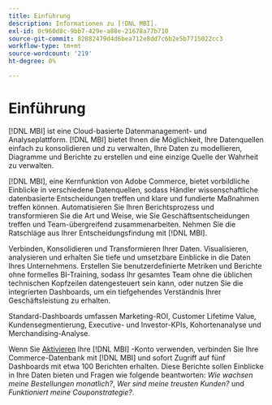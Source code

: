 ```yaml
---
title: Einführung
description: Informationen zu [!DNL MBI].
exl-id: 0c960d8c-9bb7-429e-a88e-21678a77b710
source-git-commit: 82882479d4d6bea712e8dd7c6b2e5b7715022cc3
workflow-type: tm+mt
source-wordcount: '219'
ht-degree: 0%

---
```


# Einführung

[!DNL MBI] ist eine Cloud-basierte Datenmanagement- und Analyseplattform. [!DNL MBI] bietet Ihnen die Möglichkeit, Ihre Datenquellen einfach zu konsolidieren und zu verwalten, Ihre Daten zu modellieren, Diagramme und Berichte zu erstellen und eine einzige Quelle der Wahrheit zu verwalten.

[!DNL MBI], eine Kernfunktion von Adobe Commerce, bietet vorbildliche Einblicke in verschiedene Datenquellen, sodass Händler wissenschaftliche datenbasierte Entscheidungen treffen und klare und fundierte Maßnahmen treffen können. Automatisieren Sie Ihren Berichtsprozess und transformieren Sie die Art und Weise, wie Sie Geschäftsentscheidungen treffen und Team-übergreifend zusammenarbeiten. Nehmen Sie die Ratschläge aus Ihrer Entscheidungsfindung mit [!DNL MBI].

Verbinden, Konsolidieren und Transformieren Ihrer Daten. Visualisieren, analysieren und erhalten Sie tiefe und umsetzbare Einblicke in die Daten Ihres Unternehmens. Erstellen Sie benutzerdefinierte Metriken und Berichte ohne formelles BI-Training, sodass Ihr gesamtes Team ohne die üblichen technischen Kopfzeilen datengesteuert sein kann, oder nutzen Sie die integrierten Dashboards, um ein tiefgehendes Verständnis Ihrer Geschäftsleistung zu erhalten.

Standard-Dashboards umfassen Marketing-ROI, Customer Lifetime Value, Kundensegmentierung, Executive- und Investor-KPIs, Kohortenanalyse und Merchandising-Analyse.

Wenn Sie [Aktivieren](../getting-started/onpremise-activation.md) Ihre [!DNL MBI] -Konto verwenden, verbinden Sie Ihre Commerce-Datenbank mit [!DNL MBI] und sofort Zugriff auf fünf Dashboards mit etwa 100 Berichten erhalten. Diese Berichte sollen Einblicke in Ihre Daten bieten und Fragen wie folgende beantworten: *Wie wachsen meine Bestellungen monatlich?*, *Wer sind meine treusten Kunden?* und *Funktioniert meine Couponstrategie?*.
